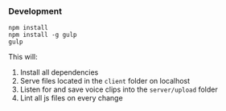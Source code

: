 ### Development
```
npm install
npm install -g gulp
gulp
```
This will:
1. Install all dependencies
1. Serve files located in the `client` folder on localhost
1. Listen for and save voice clips into the `server/upload` folder
1. Lint all js files on every change
